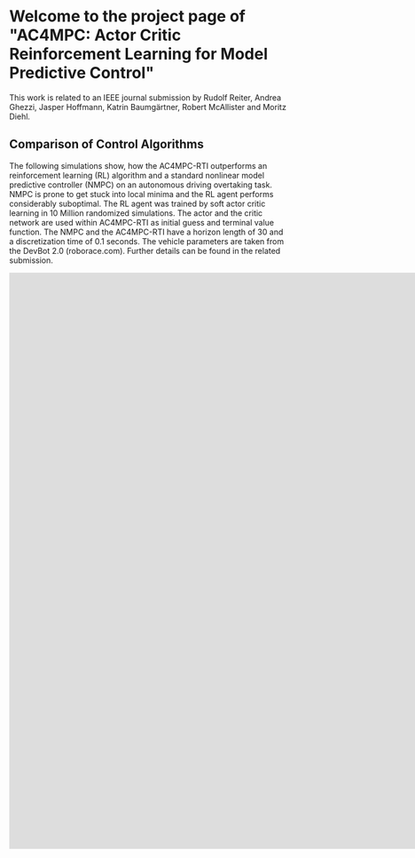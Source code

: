 # Welcome to the project page of "AC4MPC: Actor Critic Reinforcement Learning for Model Predictive Control"

This work is related to an IEEE journal submission by Rudolf Reiter, Andrea Ghezzi, Jasper Hoffmann, Katrin Baumgärtner, Robert McAllister and Moritz Diehl.

## Comparison of Control Algorithms
The following simulations show, how the AC4MPC-RTI outperforms an reinforcement learning (RL) algorithm and a standard nonlinear model predictive controller (NMPC) on an autonomous driving overtaking task. NMPC is prone to get stuck into local minima and the RL agent performs considerably suboptimal. The RL agent was trained by soft actor critic learning in 10 Million randomized simulations. The actor and the critic network are used within AC4MPC-RTI as initial guess and terminal value function. The NMPC and the AC4MPC-RTI have a horizon length of 30 and a discretization time of 0.1 seconds. The vehicle parameters are taken from the DevBot 2.0 (roborace.com). Further details can be found in the related submission. 

<iframe width="1560" height="519" src="https://www.youtube.com/embed/7_xTmU4gOKc" title="Autonomous Driving Simulation 2: Comparison of RL, MPC and AC4MPC" frameborder="0" allow="accelerometer; autoplay; clipboard-write; encrypted-media; gyroscope; picture-in-picture; web-share" allowfullscreen></iframe>


<iframe width="1560" height="519" src="https://www.youtube.com/embed/rKVXq3VkC9o" title="Autonomous Driving Simulation 1: Comparison of RL, MPC and AC4MPC" frameborder="0" allow="accelerometer; autoplay; clipboard-write; encrypted-media; gyroscope; picture-in-picture; web-share" allowfullscreen></iframe>
